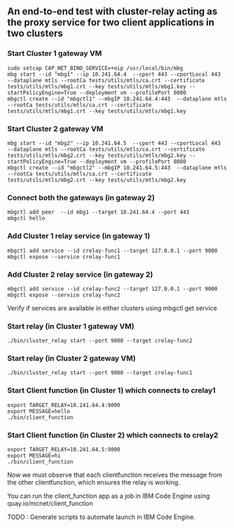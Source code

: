## An end-to-end test with cluster-relay acting as the proxy service for two client applications in two clusters

### Start Cluster 1 gateway VM
    sudo setcap CAP_NET_BIND_SERVICE=+eip /usr/local/bin/mbg
    mbg start --id "mbg1" --ip 10.241.64.4  --cport 443 --cportLocal 443  --dataplane mtls --rootCa tests/utils/mtls/ca.crt --certificate tests/utils/mtls/mbg1.crt --key tests/utils/mtls/mbg1.key --startPolicyEngine=True --deployment vm --profilePort 8000
    mbgctl create --id "mbgctl1" --mbgIP 10.241.64.4:443  --dataplane mtls --rootCa tests/utils/mtls/ca.crt --certificate tests/utils/mtls/mbg1.crt --key tests/utils/mtls/mbg1.key

### Start Cluster 2 gateway VM
    mbg start --id "mbg2" --ip 10.241.64.5  --cport 443 --cportLocal 443  --dataplane mtls --rootCa tests/utils/mtls/ca.crt --certificate tests/utils/mtls/mbg2.crt --key tests/utils/mtls/mbg2.key --startPolicyEngine=True --deployment vm --profilePort 8000
    mbgctl create --id "mbgctl2" --mbgIP 10.241.64.5:443  --dataplane mtls --rootCa tests/utils/mtls/ca.crt --certificate tests/utils/mtls/mbg2.crt --key tests/utils/mtls/mbg2.key

### Connect both the gateways (in gateway 2)
    mbgctl add peer  --id mbg1 --target 10.241.64.4 --port 443
    mbgctl hello

### Add Cluster 1 relay service (in gateway 1)
    mbgctl add service --id crelay-func1 --target 127.0.0.1 --port 9000
    mbgctl expose --service crelay-func1


### Add Cluster 2 relay service (in gateway 2)
    mbgctl add service --id crelay-func2 --target 127.0.0.1 --port 9000
    mbgctl expose --service crelay-func2

Verify if services are available in either clusters using 
    mbgctl get service
### Start relay (in Cluster 1 gateway VM)
    ./bin/cluster_relay start --port 9000 --target crelay-func2

### Start relay (in Cluster 2 gateway VM)
    ./bin/cluster_relay start --port 9000 --target crelay-func1

### Start Client function (in Cluster 1) which connects to crelay1
    export TARGET_RELAY=10.241.64.4:9000
    export MESSAGE=hello
    ./bin/client_function

### Start Client function (in Cluster 2) which connects to crelay2
    export TARGET_RELAY=10.241.64.5:9000
    export MESSAGE=hi
    ./bin/client_function

Now we must observe that each clientfunction receives the message from the other clientfunction, which ensures the relay is working.

You can run the client_function app as a job in IBM Code Engine using quay.io/mcnet/client_function

TODO : Generate scripts to automate launch in IBM Code Engine.